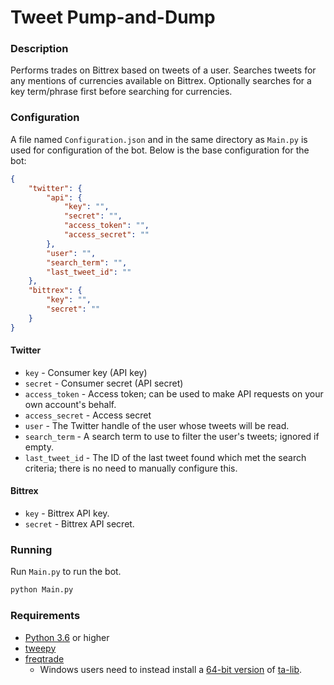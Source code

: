 # Tweet Pump-and-Dump
### Description
Performs trades on Bittrex based on tweets of a user. Searches tweets for any
mentions of currencies available on Bittrex. Optionally searches for a key
term/phrase first before searching for currencies.

### Configuration
A file named `Configuration.json` and in the same directory as `Main.py` is used
for configuration of the bot. Below is the base configuration for the bot:

```json
{
    "twitter": {
        "api": {
            "key": "",
            "secret": "",
            "access_token": "",
            "access_secret": ""
        },
        "user": "",
        "search_term": "",
        "last_tweet_id": ""
    },
    "bittrex": {
        "key": "",
        "secret": ""
    }
}
```

#### Twitter
* `key` - Consumer key (API key)
* `secret` - Consumer secret (API secret)
* `access_token` - Access token; can be used to make API requests on your own
account's behalf.
* `access_secret` - Access secret
* `user` - The Twitter handle of the user whose tweets will be read.
* `search_term` - A search term to use to filter the user's tweets; ignored if
empty.
* `last_tweet_id` - The ID of the last tweet found which met the search
criteria; there is no need to manually configure this.

#### Bittrex
* `key` - Bittrex API key.
* `secret` - Bittrex API secret.

### Running
Run `Main.py` to run the bot.

```bash
python Main.py
```

### Requirements
* [Python 3.6](https://www.python.org/downloads/) or higher
* [tweepy](http://www.tweepy.org/)
* [freqtrade](https://github.com/gcarq/freqtrade)
    * Windows users need to instead install a
    [64-bit version](https://www.lfd.uci.edu/~gohlke/pythonlibs/#ta-lib) of
    [ta-lib](https://github.com/mrjbq7/ta-lib).

